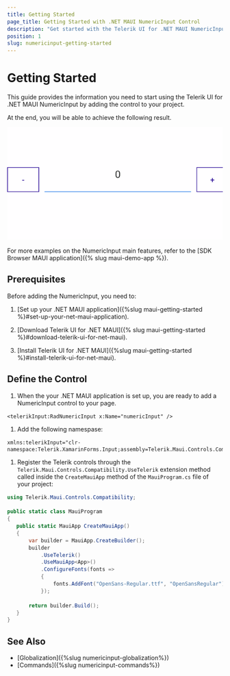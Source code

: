```yaml
---
title: Getting Started
page_title: Getting Started with .NET MAUI NumericInput Control
description: "Get started with the Telerik UI for .NET MAUI NumericInput and add the control to your .NET MAUI project."
position: 1
slug: numericinput-getting-started
---
```


# Getting Started

This guide provides the information you need to start using the Telerik UI for .NET MAUI NumericInput by adding the control to your project.

At the end, you will be able to achieve the following result.

![NumericInput Getting Started Example](images/numericinput-getting-started.png)

For more examples on the NumericInput main features, refer to the [SDK Browser MAUI application]({% slug maui-demo-app %}).

## Prerequisites

Before adding the NumericInput, you need to:

1. [Set up your .NET MAUI application]({%slug maui-getting-started %}#set-up-your-net-maui-application).

1. [Download Telerik UI for .NET MAUI]({% slug maui-getting-started %}#download-telerik-ui-for-net-maui).

1. [Install Telerik UI for .NET MAUI]({%slug maui-getting-started %}#install-telerik-ui-for-net-maui).

## Define the Control

1. When the your .NET MAUI application is set up, you are ready to add a NumericInput control to your page.

 ```XAML
<telerikInput:RadNumericInput x:Name="numericInput" />
 ```

1. Add the following namespase:

 ```XAML
xmlns:telerikInput="clr-namespace:Telerik.XamarinForms.Input;assembly=Telerik.Maui.Controls.Compatibility"
 ```
 
1. Register the Telerik controls through the `Telerik.Maui.Controls.Compatibility.UseTelerik` extension method called inside the `CreateMauiApp` method of the `MauiProgram.cs` file of your project:

 ```C#
 using Telerik.Maui.Controls.Compatibility;

 public static class MauiProgram
 {
	public static MauiApp CreateMauiApp()
	{
		var builder = MauiApp.CreateBuilder();
		builder
			.UseTelerik()
			.UseMauiApp<App>()
			.ConfigureFonts(fonts =>
			{
				fonts.AddFont("OpenSans-Regular.ttf", "OpenSansRegular");
			});

		return builder.Build();
	}
 }           
 ```

## See Also

- [Globalization]({%slug numericinput-globalization%})
- [Commands]({%slug numericinput-commands%})
